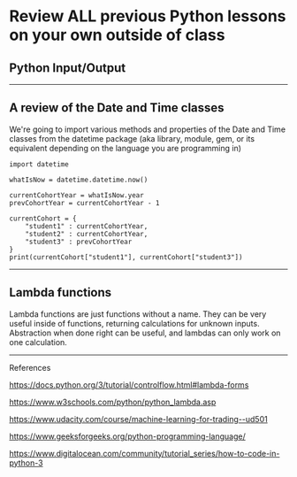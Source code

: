 # Review ALL previous Python lessons on your own outside of class


## Python Input/Output

---
## A review of the Date and Time classes

We're going to import various methods and properties of the Date and Time classes from the datetime package (aka library, module, gem, or its equivalent depending on the language you are programming in)

	import datetime

	whatIsNow = datetime.datetime.now()

	currentCohortYear = whatIsNow.year
	prevCohortYear = currentCohortYear - 1

	currentCohort = {
		"student1" : currentCohortYear, 
		"student2" : currentCohortYear, 
		"student3" : prevCohortYear
	}
	print(currentCohort["student1"], currentCohort["student3"])

---
## Lambda functions

Lambda functions are just functions without a name. They can be very useful inside of functions, returning calculations for unknown inputs. Abstraction when done right can be useful, and lambdas can only work on one calculation.


---
References

https://docs.python.org/3/tutorial/controlflow.html#lambda-forms

https://www.w3schools.com/python/python_lambda.asp

https://www.udacity.com/course/machine-learning-for-trading--ud501

https://www.geeksforgeeks.org/python-programming-language/

https://www.digitalocean.com/community/tutorial_series/how-to-code-in-python-3
